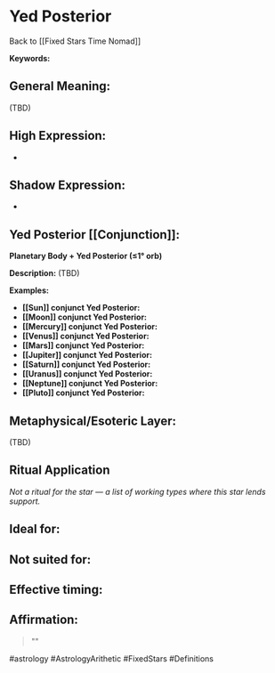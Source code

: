 # Yed Posterior

Back to [[Fixed Stars Time Nomad]]

**Keywords:** 

## General Meaning:
(TBD)

## High Expression:
- 

## Shadow Expression:
- 

## Yed Posterior [[Conjunction]]:

**Planetary Body + Yed Posterior (≤1° orb)**

**Description:**
(TBD)

**Examples:**
- **[[Sun]] conjunct Yed Posterior:** 
- **[[Moon]] conjunct Yed Posterior:** 
- **[[Mercury]] conjunct Yed Posterior:** 
- **[[Venus]] conjunct Yed Posterior:** 
- **[[Mars]] conjunct Yed Posterior:** 
- **[[Jupiter]] conjunct Yed Posterior:** 
- **[[Saturn]] conjunct Yed Posterior:** 
- **[[Uranus]] conjunct Yed Posterior:** 
- **[[Neptune]] conjunct Yed Posterior:** 
- **[[Pluto]] conjunct Yed Posterior:** 

## Metaphysical/Esoteric Layer:
(TBD)

## Ritual Application
*Not a ritual for the star — a list of working types where this star lends support.*

**Ideal for:**
- 
**Not suited for:**
- 
**Effective timing:**
- 

## Affirmation:

> ""

#astrology #AstrologyArithetic #FixedStars #Definitions
